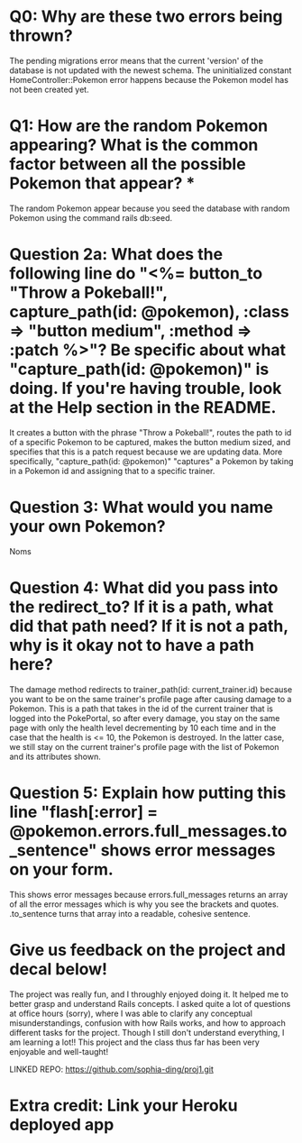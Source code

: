 # Q0: Why are these two errors being thrown?
The pending migrations error means that the current 'version' of the database is not updated with the newest schema. The uninitialized constant HomeController::Pokemon error happens because the Pokemon model has not been created yet.

# Q1: How are the random Pokemon appearing? What is the common factor between all the possible Pokemon that appear? *
The random  Pokemon appear because you seed the database with random Pokemon using the command rails db:seed.

# Question 2a: What does the following line do "<%= button_to "Throw a Pokeball!", capture_path(id: @pokemon), :class => "button medium", :method => :patch %>"? Be specific about what "capture_path(id: @pokemon)" is doing. If you're having trouble, look at the Help section in the README.
It creates a button with the phrase "Throw a Pokeball!", routes the path to id of a specific Pokemon to be captured, makes the button medium sized, and specifies that this is a patch request because we are updating data. More specifically, "capture_path(id: @pokemon)" "captures" a Pokemon by taking in a Pokemon id and assigning that to a specific trainer.

# Question 3: What would you name your own Pokemon?
Noms

# Question 4: What did you pass into the redirect_to? If it is a path, what did that path need? If it is not a path, why is it okay not to have a path here?
The damage method redirects to trainer_path(id: current_trainer.id) because you want to be on the same trainer's profile page after causing damage to a Pokemon. This is a path that takes in the id of the current trainer that is logged into the PokePortal, so after every damage, you stay on the same page with only the health level decrementing by 10 each time and in the case that the health is <= 10, the Pokemon is destroyed. In the latter case, we still stay on the current trainer's profile page with the list of Pokemon and its attributes shown.

# Question 5: Explain how putting this line "flash[:error] = @pokemon.errors.full_messages.to_sentence" shows error messages on your form.
This shows error messages because errors.full_messages returns an array of all the error messages which is why you see the brackets and quotes. .to_sentence turns that array into a readable, cohesive sentence.

# Give us feedback on the project and decal below!
The project was really fun, and I throughly enjoyed doing it. It helped me to better grasp and understand Rails concepts. I asked quite a lot of questions at office hours (sorry), where I was able to clarify any conceptual misunderstandings, confusion with how Rails works, and  how to approach different tasks for the project. Though I still don't understand everything, I am learning a lot!! This project and the class thus far has been very enjoyable and well-taught!

LINKED REPO: https://github.com/sophia-ding/proj1.git
# Extra credit: Link your Heroku deployed app
